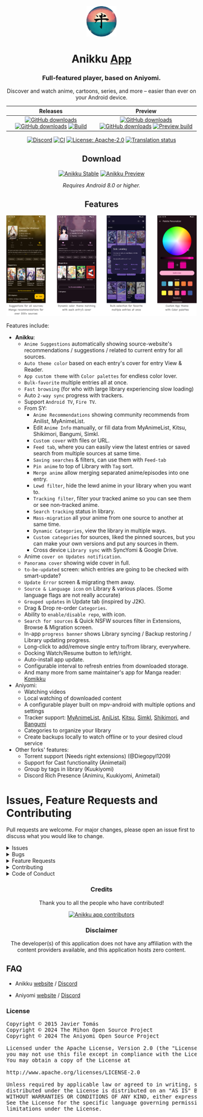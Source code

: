 <div align="center">

<a href="https://anikku-app.github.io">
    <img src="./.github/assets/icon.png" alt="anikku logo" title="anikku logo" width="80"/>
</a>

# Anikku [App](#)

### Full-featured player, based on Aniyomi.
Discover and watch anime, cartoons, series, and more – easier than ever on your Android device.

| Releases | Preview |
|----------|---------|
| <div align="center"> [![GitHub downloads](https://img.shields.io/github/downloads/komikku-app/anikku/latest/total?label=Latest%20Downloads&labelColor=27303D&color=0D1117&logo=github&logoColor=FFFFFF&style=flat)](https://github.com/komikku-app/anikku/releases/latest) [![GitHub downloads](https://img.shields.io/github/downloads/komikku-app/anikku/total?label=Total%20Downloads&labelColor=27303D&color=0D1117&logo=github&logoColor=FFFFFF&style=flat)](https://github.com/komikku-app/anikku/releases) [![Build](https://img.shields.io/github/actions/workflow/status/komikku-app/anikku/build_release.yml?labelColor=27303D&label=Stable&labelColor=06599d&color=043b69)](https://github.com/komikku-app/anikku/actions/workflows/build_release.yml) | <div align="center"> [![GitHub downloads](https://img.shields.io/github/downloads/komikku-app/anikku-preview/latest/total?label=Latest%20Downloads&labelColor=27303D&color=0D1117&logo=github&logoColor=FFFFFF&style=flat)](https://github.com/komikku-app/anikku-preview/releases/latest) [![GitHub downloads](https://img.shields.io/github/downloads/komikku-app/anikku-preview/total?label=Total%20Downloads&labelColor=27303D&color=0D1117&logo=github&logoColor=FFFFFF&style=flat)](https://github.com/komikku-app/anikku-preview/releases) [![Preview build](https://img.shields.io/github/actions/workflow/status/komikku-app/anikku-preview/build_app.yml?labelColor=27303D&label=Preview&labelColor=2c2c47&color=1c1c39)](https://github.com/komikku-app/anikku-preview/actions/workflows/build_app.yml) |

[![Discord](https://img.shields.io/discord/1242381704459452488.svg?label=&labelColor=6A7EC2&color=7389D8&logo=discord&logoColor=FFFFFF)](https://discord.gg/85jB7V5AJR)
[![CI](https://img.shields.io/github/actions/workflow/status/komikku-app/anikku/build_push.yml?labelColor=27303D&label=CI)](https://github.com/komikku-app/anikku/actions/workflows/build_push.yml)
[![License: Apache-2.0](https://img.shields.io/github/license/komikku-app/anikku?labelColor=27303D&color=0877d2)](/LICENSE)
[![Translation status](https://hosted.weblate.org/widget/komikku-app/anikku/svg-badge.svg)](https://hosted.weblate.org/projects/komikku-app/anikku/)

## Download

[![Anikku Stable](https://img.shields.io/github/release/komikku-app/anikku.svg?maxAge=3600&label=Stable&labelColor=06599d&color=043b69)](https://github.com/komikku-app/anikku/releases/latest)
[![Anikku Preview](https://img.shields.io/github/v/release/komikku-app/anikku-preview.svg?maxAge=3600&label=Preview&labelColor=2c2c47&color=1c1c39)](https://github.com/komikku-app/anikku-preview/releases/latest)

*Requires Android 8.0 or higher.*

## Features

![screenshots of app](./.github/readme-images/screens.png)

<div align="left">

Features include:

* **Anikku**:
  * `Anime Suggestions` automatically showing source-website's recommendations / suggestions / related to current entry for all sources.
  * `Auto theme color` based on each entry's cover for entry View & Reader.
  * `App custom theme` with `Color palettes` for endless color lover.
  * `Bulk-favorite` multiple entries all at once.
  * `Fast browsing` (for who with large library experiencing slow loading)
  * Auto `2-way sync` progress with trackers.
  * Support `Android TV`, `Fire TV`.
  * From SY:
    * `Anime Recommendations` showing community recommends from Anilist, MyAnimeList.
    * Edit `Anime Info` manually, or fill data from MyAnimeList, Kitsu, Shikimori, Bangumi, Simkl.
    * `Custom cover` with files or URL.
    * `Feed tab`, where you can easily view the latest entries or saved search from multiple sources at same time.
    * `Saving searches` & filters, can use them with `Feed-tab`
    * `Pin anime` to top of Library with `Tag` sort.
    * `Merge anime` allow merging separated anime/episodes into one entry.
    * `Lewd filter`, hide the lewd anime in your library when you want to.
    * `Tracking filter`, filter your tracked anime so you can see them or see non-tracked anime.
    * `Search tracking` status in library.
    * `Mass-migration` all your anime from one source to another at same time.
    * `Dynamic Categories`, view the library in multiple ways.
    * `Custom categories` for sources, liked the pinned sources, but you can make your own versions and put any sources in them.
    * Cross device `Library sync` with SyncYomi & Google Drive.
  * Anime `cover on Updates notification`.
  * `Panorama cover` showing wide cover in full.
  * `to-be-updated` screen: which entries are going to be checked with smart-update?
  * `Update Error` screen & migrating them away.
  * `Source & Language icon` on Library & various places. (Some language flags are not really accurate)
  * `Grouped updates` in Update tab (inspired by J2K).
  * Drag & Drop re-order `Categories`.
  * Ability to `enable/disable repo`, with icon.
  * `Search for sources` & Quick NSFW sources filter in Extensions, Browse & Migration screen.
  * In-app `progress banner` shows Library syncing / Backup restoring / Library updating progress.
  * Long-click to add/remove single entry to/from library, everywhere.
  * Docking Watch/Resume button to left/right.
  * Auto-install app update.
  * Configurable interval to refresh entries from downloaded storage.
  * And many more from same maintainer's app for Manga reader: [Komikku](https://github.com/komikku-app/komikku)
* Aniyomi:
  * Watching videos
  * Local watching of downloaded content
  * A configurable player built on mpv-android with multiple options and settings
  * Tracker support: [MyAnimeList](https://myanimelist.net/), [AniList](https://anilist.co/), [Kitsu](https://kitsu.app/), [Simkl](https://simkl.in/), [Shikimori](https://shikimori.one), and [Bangumi](https://bgm.tv/)
  * Categories to organize your library
  * Create backups locally to watch offline or to your desired cloud service
* Other forks' features:
  * Torrent support (Needs right extensions) (@Diegopyl1209)
  * Support for Cast functionality (Animetail)
  * Group by tags in library (Kuukiyomi)
  * Discord Rich Presence (Animiru, Kuukiyomi, Animetail)

# Issues, Feature Requests and Contributing

Pull requests are welcome. For major changes, please open an issue first to discuss what you would like to change.

<details><summary>Issues</summary>

1. **Before reporting a new issue, take a look at the [FAQ](https://anikku-app.github.io/docs/faq/general), the [changelog](https://github.com/komikku-app/anikku/releases) and the already opened [issues](https://github.com/komikku-app/anikku/issues).**
2. If you are unsure, ask here: [![Discord](https://img.shields.io/discord/1195734228319617024.svg?label=&labelColor=6A7EC2&color=7389D8&logo=discord&logoColor=FFFFFF)](https://discord.gg/Nft8MxpR)

</details>

<details><summary>Bugs</summary>

* Include version (More → About → Version)
 * If not latest, try updating, it may have already been solved
 * Preview version is equal to the number of commits as seen on the main page
* Include steps to reproduce (if not obvious from description)
* Include screenshot (if needed)
* If it could be device-dependent, try reproducing on another device (if possible)
* Don't group unrelated requests into one issue

Use the [issue forms](https://github.com/komikku-app/anikku/issues/new/choose) to submit a bug.

</details>

<details><summary>Feature Requests</summary>

* Write a detailed issue, explaining what it should do or how.
* Include screenshot (if needed).
</details>

<details><summary>Contributing</summary>

See [CONTRIBUTING.md](./CONTRIBUTING.md).
</details>

<details><summary>Code of Conduct</summary>

See [CODE_OF_CONDUCT.md](./CODE_OF_CONDUCT.md).
</details>

</div>

### Credits

Thank you to all the people who have contributed!

<a href="https://github.com/komikku-app/anikku/graphs/contributors">
    <img src="https://contrib.rocks/image?repo=aniyomiorg/aniyomi" alt="Anikku app contributors" title="Anikku app contributors" width="800"/>
</a>

### Disclaimer

The developer(s) of this application does not have any affiliation with the content providers available, and this application hosts zero content.

<div align="left">

## FAQ

* Anikku [website](https://anikku-app.github.io/) / [Discord](https://discord.gg/85jB7V5AJR)

* Aniyomi [website](https://aniyomi.org/) / [Discord](https://discord.gg/F32UjdJZrR)

### License

<pre>
Copyright © 2015 Javier Tomás
Copyright © 2024 The Mihon Open Source Project
Copyright © 2024 The Aniyomi Open Source Project

Licensed under the Apache License, Version 2.0 (the "License");
you may not use this file except in compliance with the License.
You may obtain a copy of the License at

http://www.apache.org/licenses/LICENSE-2.0

Unless required by applicable law or agreed to in writing, software
distributed under the License is distributed on an "AS IS" BASIS,
WITHOUT WARRANTIES OR CONDITIONS OF ANY KIND, either express or implied.
See the License for the specific language governing permissions and
limitations under the License.
</pre>

</div>
